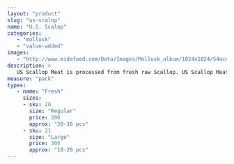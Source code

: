 ```yaml
---
layout: "product"
slug: "us-scalop"
name: "U.S. Scalop"
categories:
   - "mollusk"
   - "value-added"
images:
   - "http://www.midafood.com/Data/Images/Mollusk_album/1024x1024/54ace0ffd0b7f574.jpg"
description: >
   US Scallop Meat is processed from fresh raw Scallop. US Scallop Meat is tender yet firm when cooked. It is creamy white and has a distinct sweet odor. It is usually sautéed in in butter, stir-fried or baked. butter, stir-fried or baked.
measure: "pack"
types: 
   - name: "Fresh"
     sizes: 
     - sku: 20
       size: "Regular"
       price: 200
       approx: "20-30 pcs"
     - sku: 21
       size: "Large"
       price: 300
       approx: "10-20 pcs"
---
```

